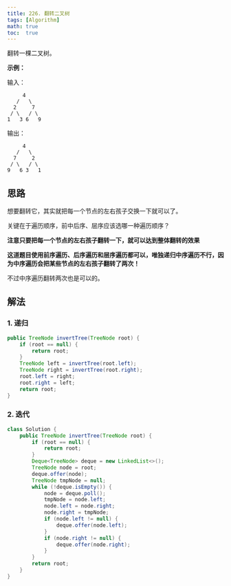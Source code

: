```yaml
---
title: 226. 翻转二叉树
tags: [Algorithm]
math: true
toc:  true
---
```


翻转一棵二叉树。

**示例：**

输入：

```
     4
   /   \
  2     7
 / \   / \
1   3 6   9
```

输出：

```
     4
   /   \
  7     2
 / \   / \
9   6 3   1
```

## 思路

想要翻转它，其实就把每一个节点的左右孩子交换一下就可以了。

关键在于遍历顺序，前中后序、层序应该选哪一种遍历顺序？

**注意只要把每一个节点的左右孩子翻转一下，就可以达到整体翻转的效果**

**这道题目使用前序遍历、后序遍历和层序遍历都可以，唯独递归中序遍历不行，因为中序遍历会把某些节点的左右孩子翻转了两次！**

不过中序遍历翻转两次也是可以的。

## 解法

### 1. 递归

```java
public TreeNode invertTree(TreeNode root) {
    if (root == null) {
        return root;
    }
    TreeNode left = invertTree(root.left);
    TreeNode right = invertTree(root.right);
    root.left = right;
    root.right = left;
    return root;
}
```

### 2. 迭代

```java
class Solution {
    public TreeNode invertTree(TreeNode root) {
        if (root == null) {
            return root;
        }
        Deque<TreeNode> deque = new LinkedList<>();
        TreeNode node = root;
        deque.offer(node);
        TreeNode tmpNode = null;
        while (!deque.isEmpty()) {
            node = deque.poll();
            tmpNode = node.left;
            node.left = node.right;
            node.right = tmpNode;
            if (node.left != null) {
                deque.offer(node.left);
            }
            if (node.right != null) {
                deque.offer(node.right);
            }
        }
        return root;
    }
}
```


